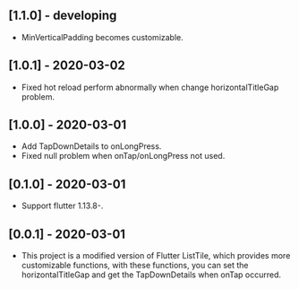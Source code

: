 ## [1.1.0] - developing

* MinVerticalPadding becomes customizable.


## [1.0.1] - 2020-03-02

* Fixed hot reload perform abnormally when change horizontalTitleGap problem.


## [1.0.0] - 2020-03-01

* Add TapDownDetails to onLongPress.
* Fixed null problem when onTap/onLongPress not used.


## [0.1.0] - 2020-03-01

* Support flutter 1.13.8-.


## [0.0.1] - 2020-03-01

* This project is a modified version of Flutter ListTile, 
which provides more customizable functions, 
with these functions, 
you can set the horizontalTitleGap 
and get the TapDownDetails when onTap occurred.
